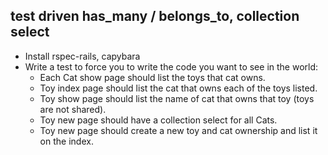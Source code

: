 ## test driven has_many / belongs_to, collection select

* Install rspec-rails, capybara
* Write a test to force you to write the code you want to see in the world:
  * Each Cat show page should list the toys that cat owns.
  * Toy index page should list the cat that owns each of the toys listed.
  * Toy show page should list the name of cat that owns that toy (toys are not shared).
  * Toy new page should have a collection select for all Cats.
  * Toy new page should create a new toy and cat ownership and list it on the index.
